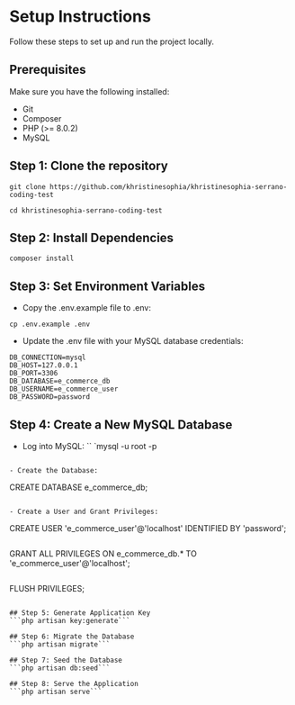 # Setup Instructions
Follow these steps to set up and run the project locally.

## Prerequisites
Make sure you have the following installed:

- Git
- Composer
- PHP (>= 8.0.2)
- MySQL

## Step 1: Clone the repository
```
git clone https://github.com/khristinesophia/khristinesophia-serrano-coding-test
```
```
cd khristinesophia-serrano-coding-test
```

## Step 2: Install Dependencies
```
composer install
```

## Step 3: Set Environment Variables

- Copy the .env.example file to .env:
```
cp .env.example .env
```

- Update the .env file with your MySQL database credentials:
```
DB_CONNECTION=mysql
DB_HOST=127.0.0.1
DB_PORT=3306
DB_DATABASE=e_commerce_db
DB_USERNAME=e_commerce_user
DB_PASSWORD=password
```

## Step 4: Create a New MySQL Database

- Log into MySQL:
``
`mysql -u root -p
```

- Create the Database:
```
CREATE DATABASE e_commerce_db;
```

- Create a User and Grant Privileges:
```
CREATE USER 'e_commerce_user'@'localhost' IDENTIFIED BY 'password';
```
```
GRANT ALL PRIVILEGES ON e_commerce_db.* TO 'e_commerce_user'@'localhost';
```
```
FLUSH PRIVILEGES;
```

## Step 5: Generate Application Key
```php artisan key:generate```

## Step 6: Migrate the Database
```php artisan migrate```

## Step 7: Seed the Database
```php artisan db:seed```

## Step 8: Serve the Application
```php artisan serve```
